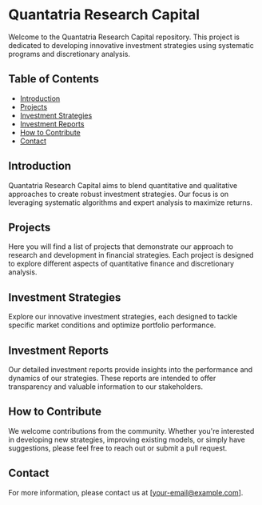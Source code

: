 # Quantatria Research Capital

Welcome to the Quantatria Research Capital repository. This project is dedicated to developing innovative investment strategies using systematic programs and discretionary analysis.

## Table of Contents

- [Introduction](#introduction)
- [Projects](#projects)
- [Investment Strategies](#investment-strategies)
- [Investment Reports](#investment-reports)
- [How to Contribute](#how-to-contribute)
- [Contact](#contact)

## Introduction

Quantatria Research Capital aims to blend quantitative and qualitative approaches to create robust investment strategies. Our focus is on leveraging systematic algorithms and expert analysis to maximize returns.

## Projects

Here you will find a list of projects that demonstrate our approach to research and development in financial strategies. Each project is designed to explore different aspects of quantitative finance and discretionary analysis.

## Investment Strategies

Explore our innovative investment strategies, each designed to tackle specific market conditions and optimize portfolio performance.

## Investment Reports

Our detailed investment reports provide insights into the performance and dynamics of our strategies. These reports are intended to offer transparency and valuable information to our stakeholders.

## How to Contribute

We welcome contributions from the community. Whether you're interested in developing new strategies, improving existing models, or simply have suggestions, please feel free to reach out or submit a pull request.

## Contact

For more information, please contact us at [your-email@example.com].

